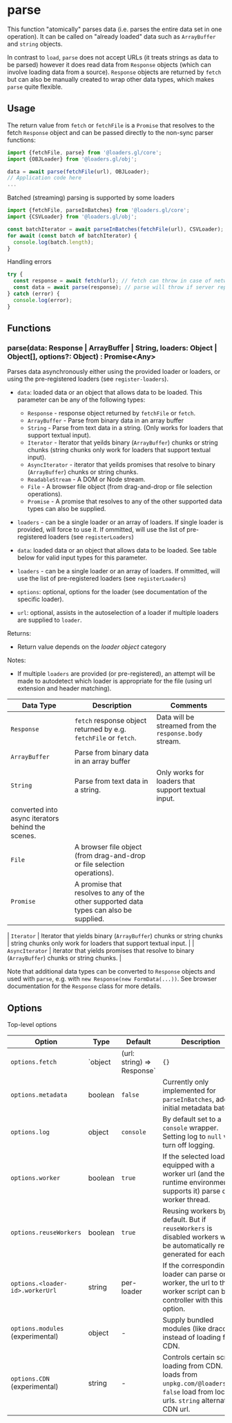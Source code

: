 # parse

This function "atomically" parses data (i.e. parses the entire data set in one operation). It can be called on "already loaded" data such as `ArrayBuffer` and `string` objects.

In contrast to `load`, `parse` does not accept URLs (it treats strings as data to be parsed) however it does read data from `Response` objects (which can involve loading data from a source). `Response` objects are returned by `fetch` but can also be manually created to wrap other data types, which makes `parse` quite flexible.

## Usage

The return value from `fetch` or `fetchFile` is a `Promise` that resolves to the fetch `Response` object and can be passed directly to the non-sync parser functions:

```js
import {fetchFile, parse} from '@loaders.gl/core';
import {OBJLoader} from '@loaders.gl/obj';

data = await parse(fetchFile(url), OBJLoader);
// Application code here
...
```

Batched (streaming) parsing is supported by some loaders

```js
import {fetchFile, parseInBatches} from '@loaders.gl/core';
import {CSVLoader} from '@loaders.gl/obj';

const batchIterator = await parseInBatches(fetchFile(url), CSVLoader);
for await (const batch of batchIterator) {
  console.log(batch.length);
}
```

Handling errors

```js
try {
  const response = await fetch(url); // fetch can throw in case of network errors
  const data = await parse(response); // parse will throw if server reports an error
} catch (error) {
  console.log(error);
}
```

## Functions

### parse(data: Response | ArrayBuffer | String, loaders: Object | Object\[], options?: Object) : Promise\<Any\>

Parses data asynchronously either using the provided loader or loaders, or using the pre-registered loaders (see `register-loaders`).

- `data`: loaded data or an object that allows data to be loaded. This parameter can be any of the following types:

  - `Response` - response object returned by `fetchFile` or `fetch`.
  - `ArrayBuffer` - Parse from binary data in an array buffer
  - `String` - Parse from text data in a string. (Only works for loaders that support textual input).
  - `Iterator` - Iterator that yeilds binary (`ArrayBuffer`) chunks or string chunks (string chunks only work for loaders that support textual input).
  - `AsyncIterator` - iterator that yeilds promises that resolve to binary (`ArrayBuffer`) chunks or string chunks.
  - `ReadableStream` - A DOM or Node stream.
  - `File` - A browser file object (from drag-and-drop or file selection operations).
  - `Promise` - A promise that resolves to any of the other supported data types can also be supplied.

- `loaders` - can be a single loader or an array of loaders. If single loader is provided, will force to use it. If ommitted, will use the list of pre-registered loaders (see `registerLoaders`)

- `data`: loaded data or an object that allows data to be loaded. See table below for valid input types for this parameter.
- `loaders` - can be a single loader or an array of loaders. If ommitted, will use the list of pre-registered loaders (see `registerLoaders`)
- `options`: optional, options for the loader (see documentation of the specific loader).
- `url`: optional, assists in the autoselection of a loader if multiple loaders are supplied to `loader`.

Returns:

- Return value depends on the _loader object_ category

Notes:

- If multiple `loaders` are provided (or pre-registered), an attempt will be made to autodetect which loader is appropriate for the file (using url extension and header matching).

| Data Type                                         | Description                                                                            | Comments                                               |
| ------------------------------------------------- | -------------------------------------------------------------------------------------- | ------------------------------------------------------ |
| `Response`                                        | `fetch` response object returned by e.g. `fetchFile` or `fetch`.                       | Data will be streamed from the `response.body` stream. |
| `ArrayBuffer`                                     | Parse from binary data in an array buffer                                              |                                                        |
| `String`                                          | Parse from text data in a string.                                                      | Only works for loaders that support textual input.     |
| converted into async iterators behind the scenes. |
| `File`                                            | A browser file object (from drag-and-drop or file selection operations).               |                                                        |
| `Promise`                                         | A promise that resolves to any of the other supported data types can also be supplied. |                                                        |

| `Iterator` | Iterator that yields binary (`ArrayBuffer`) chunks or string chunks | string chunks only work for loaders that support textual input. |
| `AsyncIterator` | iterator that yields promises that resolve to binary (`ArrayBuffer`) chunks or string chunks. |

Note that additional data types can be converted to `Response` objects and used with `parse`, e.g. with `new Response(new FormData(...))`. See browser documentation for the `Response` class for more details.

## Options

Top-level options

| Option                           | Type                                 | Default    | Description                                                                                                                                           |
| -------------------------------- | ------------------------------------ | ---------- | ----------------------------------------------------------------------------------------------------------------------------------------------------- |
| `options.fetch`                  | `object | (url: string) => Response` | `{}`       | Specifies either an object with options to pass to `fetchFile`, or a function that is called in place of `fetchFile` to fetch data in any subloaders. |
| `options.metadata`               | boolean                              | `false`    | Currently only implemented for `parseInBatches`, adds initial metadata batch                                                                          |
| `options.log`                    | object                               | `console`  | By default set to a `console` wrapper. Setting log to `null` will turn off logging.                                                                   |
| `options.worker`                 | boolean                              | `true`     | If the selected loader is equipped with a worker url (and the runtime environment supports it) parse on a worker thread.                              |
| `options.reuseWorkers`           | boolean                              | `true`     | Reusing workers by default. But if `reuseWorkers` is disabled workers will be automatically re-generated for each job.                                |
| `options.<loader-id>.workerUrl`  | string                               | per-loader | If the corresponding loader can parse on a worker, the url to the worker script can be controller with this option.                                   |
| `options.modules` (experimental) | object                               | -          | Supply bundled modules (like draco3d) instead of loading from CDN.                                                                                    |
| `options.CDN` (experimental)     | string                               | -          | Controls certain script loading from CDN. `true` loads from `unpkg.com/@loaders.gl`. `false` load from local urls. `string` alternate CDN url.        |
